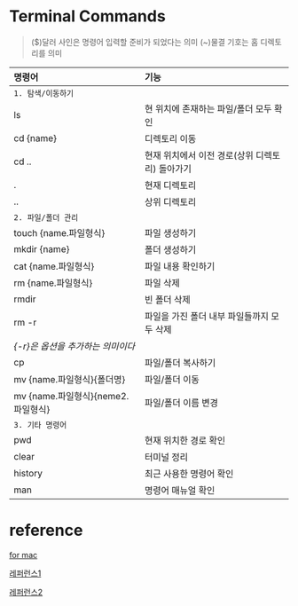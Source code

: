 # Terminal Commands

> ($)달러 사인은 명령어 입력할 준비가 되었다는 의미
> (~)물결 기호는 홈 디렉토리를 의미

| 명령어                             | 기능                                            |
| :--------------------------------- | :---------------------------------------------- |
| `1. 탐색/이동하기`                 |
| ls                                 | 현 위치에 존재하는 파일/폴더 모두 확인          |
| cd {name}                          | 디렉토리 이동                                   |
| cd ..                              | 현재 위치에서 이전 경로(상위 디렉토리) 돌아가기 |
| .                                  | 현재 디렉토리                                   |
| ..                                 | 상위 디렉토리                                   |
| `2. 파일/폴더 관리`                |
| touch {name.파일형식}              | 파일 생성하기                                   |
| mkdir {name}                       | 폴더 생성하기                                   |
| cat {name.파일형식}                | 파일 내용 확인하기                              |
| rm {name.파일형식}                 | 파일 삭제                                       |
| rmdir                              | 빈 폴더 삭제                                    |
| rm -r                              | 파일을 가진 폴더 내부 파일들까지 모두 삭제      |
| _{-r}은 옵션을 추가하는 의미이다_  |
| cp                                 | 파일/폴더 복사하기                              |
| mv {name.파일형식}{폴더명}         | 파일/폴더 이동                                  |
| mv {name.파일형식}{neme2.파일형식} | 파일/폴더 이름 변경                             |
| `3. 기타 명령어`                   |
| pwd                                | 현재 위치한 경로 확인                           |
| clear                              | 터미널 정리                                     |
| history                            | 최근 사용한 명령어 확인                         |
| man                                | 명령어 매뉴얼 확인                              |

# reference

[for mac](https://support.apple.com/ko-kr/guide/terminal/apdb66b5242-0d18-49fc-9c47-a2498b7c91d5/mac)

[레퍼런스1](https://yozm.wishket.com/magazine/detail/746/)

[레퍼런스2](https://velog.io/@ryurbsgks5114/%EC%9E%90%EC%A3%BC-%EC%82%AC%EC%9A%A9%ED%95%98%EB%8A%94-%ED%84%B0%EB%AF%B8%EB%84%90-%EB%AA%85%EB%A0%B9%EC%96%B4-%EC%A0%95%EB%A6%AC)
